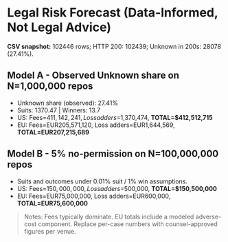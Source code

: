 ﻿# Legal Risk Forecast (Data-Informed, Not Legal Advice)

**CSV snapshot:** 102446 rows; HTTP 200: 102439; Unknown in 200s: 28078 (27.41%).

## Model A - Observed Unknown share on N=1,000,000 repos
- Unknown share (observed): 27.41%
- Suits: 1370.47 | Winners: 13.7
- US: Fees=$411,142,241, Loss adders=$1,370,474, **TOTAL=$412,512,715**
- EU: Fees=EUR205,571,120, Loss adders=EUR1,644,569, **TOTAL=EUR207,215,689**

## Model B - 5% no-permission on N=100,000,000 repos
- Suits and outcomes under 0.01% suit / 1% win assumptions.
- US: Fees=$150,000,000, Loss adders=$500,000, **TOTAL=$150,500,000**
- EU: Fees=EUR75,000,000, Loss adders=EUR600,000, **TOTAL=EUR75,600,000**

> Notes: Fees typically dominate. EU totals include a modeled adverse-cost component. Replace per-case numbers with counsel-approved figures per venue.
